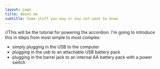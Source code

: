 ```yaml
---
layout: page
title: About me
subtitle: Some stuff you may or may not want to know
---
```


//This will be the tutorial for powering the accordion.  I'm going to introduce this in steps from most simple to most complex:
- simply plugging in the USB to the computer
- plugging in the usb to an attachable USB battery pack
- plugging in the barrel jack to an internal AA battery pack with a power switch